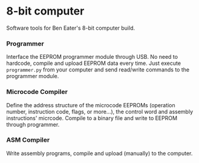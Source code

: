 # 8-bit computer

Software tools for Ben Eater's 8-bit computer build.

### Programmer

Interface the EEPROM programmer module through USB. No need to hardcode, compile and upload EEPROM
data every time. Just execute `programmer.py` from your computer and send read/write commands to the
programmer module.

### Microcode Compiler

Define the address structure of the microcode EEPROMs (operation number, instruction code, flags, or
more...), the control word and assembly instructions' micrcode. Compile to a binary file and write to EEPROM through programmer.

### ASM Compiler

Write assembly programs, compile and upload (manually) to the computer.
